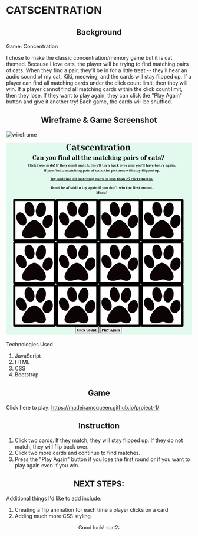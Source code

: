 # CATSCENTRATION

## <div align="center"> Background
Game: Concentration

I chose to make the classic concentration/memory game but it is cat themed. Because I love cats, the player will be trying to find matching pairs of cats. When they find a pair, they'll be in for a little treat -- they'll hear an audio sound of my cat, Kiki, meowing, and the cards will stay flipped up. If a player can find all matching cards under the click count limit, then they will win. If a player cannot find all matching cards within the click count limit, then they lose. If they want to play again, they can click the "Play Again" button and give it another try! Each game, the cards will be shuffled.

## <div align="center"> Wireframe & Game Screenshot
![wireframe](https://user-images.githubusercontent.com/16273320/195711751-6599be42-e809-497a-aeaf-10589a6c954a.jpg)

![](images/catscentration.png)

Technologies Used
1. JavaScript
2. HTML
3. CSS
4. Bootstrap

## <div align="center"> Game
Click here to play: https://madeiramcqueen.github.io/project-1/

## <div align="center"> Instruction
1. Click two cards. If they match, they will stay flipped up. If they do not match, they will flip back over.
2. Click two more cards and continue to find matches.
3. Press the "Play Again" button if you lose the first round or if you want to play again even if you win.

## <div align="center"> NEXT STEPS:
Additional things I'd like to add include:
1. Creating a flip animation for each time a player clicks on a card
2. Adding much more CSS styling

<div align="center"> Good luck! :cat2: